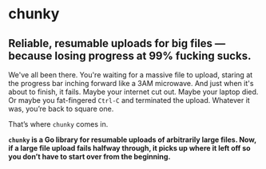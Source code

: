 # chunky

## Reliable, resumable uploads for big files — because losing progress at 99% fucking sucks.

We've all been there. You're waiting for a massive file to upload, staring at the progress bar inching forward like a 3AM microwave. And just when it's about to finish, it fails. Maybe your internet cut out. Maybe your laptop died. Or maybe you fat-fingered `Ctrl-C` and terminated the upload. Whatever it was, you’re back to square one.

That’s where `chunky` comes in.

**`chunky` is a Go library for resumable uploads of arbitrarily large files. Now, if a large file upload fails halfway through, it picks up where it left off so you don’t have to start over from the beginning.**
